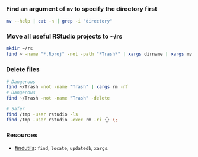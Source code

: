 ### Find an argument of `mv` to specify the directory first

```bash
mv --help | cat -n | grep -i "directory"
```

### Move all useful RStudio projects to ~/rs

```bash
mkdir ~/rs
find ~ -name "*.Rproj" -not -path "*Trash*" | xargs dirname | xargs mv -t rs
```

### Delete files

```bash
# Dangerous
find ~/Trash -not -name "Trash" | xargs rm -rf
# Dangerous
find ~/Trash -not -name "Trash" -delete
```

```bash
# Safer
find /tmp -user rstudio -ls
find /tmp -user rstudio -exec rm -ri {} \;
```

### Resources

* [findutils](https://www.gnu.org/software/findutils/): `find`, `locate`,
`updatedb`, `xargs`.

